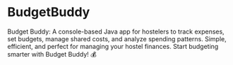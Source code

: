 # BudgetBuddy
Budget Buddy: A console-based Java app for hostelers to track expenses, set budgets, manage shared costs, and analyze spending patterns. Simple, efficient, and perfect for managing your hostel finances. Start budgeting smarter with Budget Buddy! 💰
